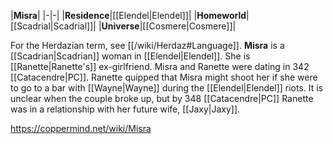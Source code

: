 |**Misra**|
|-|-|
|**Residence**|[[Elendel\|Elendel]]|
|**Homeworld**|[[Scadrial\|Scadrial]]|
|**Universe**|[[Cosmere\|Cosmere]]|

For the Herdazian term, see [[/wiki/Herdaz#Language]].
**Misra** is a [[Scadrian\|Scadrian]] woman in [[Elendel\|Elendel]]. She is [[Ranette\|Ranette's]] ex-girlfriend.
Misra and Ranette were dating in 342 [[Catacendre\|PC]]. Ranette quipped that Misra might shoot her if she were to go to a bar with [[Wayne\|Wayne]] during the [[Elendel\|Elendel]] riots. It is unclear when the couple broke up, but by 348 [[Catacendre\|PC]] Ranette was in a relationship with her future wife, [[Jaxy\|Jaxy]].



https://coppermind.net/wiki/Misra